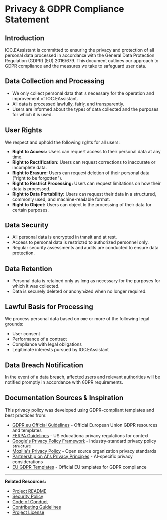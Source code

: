 # Privacy & GDPR Compliance Statement

## Introduction

IOC.EAssistant is committed to ensuring the privacy and protection of all personal data processed in accordance with the General Data Protection Regulation (GDPR) (EU) 2016/679. This document outlines our approach to GDPR compliance and the measures we take to safeguard user data.

## Data Collection and Processing

- We only collect personal data that is necessary for the operation and improvement of IOC.EAssistant.
- All data is processed lawfully, fairly, and transparently.
- Users are informed about the types of data collected and the purposes for which it is used.

## User Rights

We respect and uphold the following rights for all users:

- **Right to Access:** Users can request access to their personal data at any time.
- **Right to Rectification:** Users can request corrections to inaccurate or incomplete data.
- **Right to Erasure:** Users can request deletion of their personal data ("right to be forgotten").
- **Right to Restrict Processing:** Users can request limitations on how their data is processed.
- **Right to Data Portability:** Users can request their data in a structured, commonly used, and machine-readable format.
- **Right to Object:** Users can object to the processing of their data for certain purposes.

## Data Security

- All personal data is encrypted in transit and at rest.
- Access to personal data is restricted to authorized personnel only.
- Regular security assessments and audits are conducted to ensure data protection.

## Data Retention

- Personal data is retained only as long as necessary for the purposes for which it was collected.
- Data is securely deleted or anonymized when no longer required.

## Lawful Basis for Processing

We process personal data based on one or more of the following legal grounds:

- User consent
- Performance of a contract
- Compliance with legal obligations
- Legitimate interests pursued by IOC.EAssistant

## Data Breach Notification

In the event of a data breach, affected users and relevant authorities will be notified promptly in accordance with GDPR requirements.

## Documentation Sources & Inspiration

This privacy policy was developed using GDPR-compliant templates and best practices from:

- [GDPR.eu Official Guidelines](https://gdpr.eu/) - Official European Union GDPR resources and templates
- [FERPA Guidelines](https://www2.ed.gov/policy/gen/guid/fpco/ferpa/index.html) - US educational privacy regulations for context
- [Google's Privacy Policy Framework](https://policies.google.com/privacy) - Industry-standard privacy policy structure
- [Mozilla's Privacy Policy](https://www.mozilla.org/en-US/privacy/) - Open source organization privacy standards
- [Partnership on AI's Privacy Principles](https://www.partnershiponai.org/) - AI-specific privacy considerations
- [EU GDPR Templates](https://gdpr.eu/privacy-notice/) - Official EU templates for GDPR compliance

---

**Related Resources:**

- [Project README](README.md)
- [Security Policy](SECURITY.md)
- [Code of Conduct](CODE_OF_CONDUCT.md)
- [Contributing Guidelines](CONTRIBUTING.md)
- [Project License](LICENSE)
